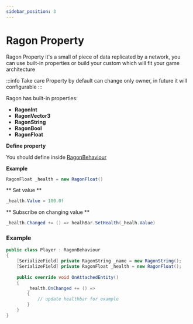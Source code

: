 ```yaml
---
sidebar_position: 3
---
```


# Ragon Property

Ragon Property it's a small of piece of data replicated by a network, you can use built-in properties or build your custom which will fit your game architecture

:::info Take care
Property by default can change only owner, in future it will configurable
:::

Ragon has built-in properties:

- **RagonInt**
- **RagonVector3**
- **RagonString**
- **RagonBool**
- **RagonFloat**

**Define property** 

You should define inside [RagonBehaviour](/docs/unity/ragon-behaviour)

**Example**
```cs showLineNumbers
RagonFloat _health = new RagonFloat()
```

** Set value **
```cs showLineNumbers
_health.Value = 100.0f
```

** Subscribe on changing value **
```cs showLineNumbers
_health.Changed += () => healhBar.SetHealth(_healh.Value)  
```

### Example
```cs showLineNumbers
public class Player : RagonBehaviour
{
    [SerializeField] private RagonString _name = new RagonString();
    [SerializeField] private RagonFloat _health = new RagonFloat();
    
    public override void OnAttachedEntity()
    {
        _health.OnChanged += () => 
        {
            // update healthbar for example 
        } 
    }
}
```